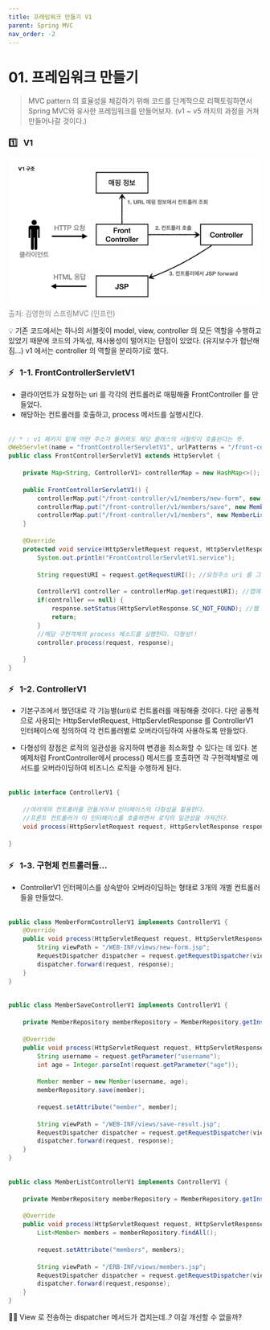 ```yaml
---
title: 프레임워크 만들기 V1
parent: Spring MVC
nav_order: -2
---
```


# 01. 프레임워크 만들기

> MVC pattern 의 효율성을 체감하기 위해 코드를 단계적으로 리팩토링하면서 Spring MVC와 유사한 프레임워크를 만들어보자. (v1 ~ v5 까지의 과정을 거쳐 만들어나갈 것이다.)

### 1️⃣ &nbsp; V1

<img src="/assets/images/pages/cs/mvc/01. V1 pattern.png">
<span style="color: #808080">출처: 김영한의 스프링MVC (인프런)</span>

💡 기존 코드에서는 하나의 서블릿이 model, view, controller 의 모든 역할을 수행하고 있었기 때문에 코드의 가독성, 재사용성이 떨어지는 단점이 있었다. (유지보수가 험난해짐...) v1 에서는 controller 의 역할을 분리하기로 했다.

### ⚡️ &nbsp; 1-1. FrontControllerServletV1

- 클라이언트가 요청하는 uri 를 각각의 컨트롤러로 매핑해줄 FrontController 를 만들었다.
- 해당하는 컨트롤러를 호출하고, process 메서드를 실행시킨다.

```java

// * : v1 패키지 밑에 어떤 주소가 들어와도 해당 클래스의 서블릿이 호출된다는 뜻.
@WebServlet(name = "frontControllerServletV1", urlPatterns = "/front-controller/v1/*")
public class FrontControllerServletV1 extends HttpServlet {

    private Map<String, ControllerV1> controllerMap = new HashMap<>();

    public FrontControllerServletV1() {
        controllerMap.put("/front-controller/v1/members/new-form", new MemberFormControllerV1());
        controllerMap.put("/front-controller/v1/members/save", new MemberSaveControllerV1());
        controllerMap.put("/front-controller/v1/members", new MemberListControllerV1());
    }

    @Override
    protected void service(HttpServletRequest request, HttpServletResponse response) throws ServletException, IOException {
        System.out.println("FrontControllerServletV1.service");

        String requestURI = request.getRequestURI(); //요청주소 uri 를 그대로 받아올 수 있다.

        ControllerV1 controller = controllerMap.get(requestURI); //맵에서 해당 uri 의 구현객체를 꺼내온다.
        if(controller == null) {
            response.setStatus(HttpServletResponse.SC_NOT_FOUND); //웹 상태코드를 404로 바꾸고 리턴.
            return;
        }
        //해당 구현객체의 process 메소드를 실행한다. 다형성!!
        controller.process(request, response);

    }
}

```

### ⚡️ &nbsp; 1-2. ControllerV1

- 기본구조에서 했던대로 각 기능별(uri)로 컨트롤러를 매핑해줄 것이다. 다만 공통적으로 사용되는 HttpServletRequest, HttpServletResponse 를 ControllerV1 인터페이스에 정의하여 각 컨트롤러별로 오버라이딩하여 사용하도록 만들었다.

- 다형성의 장점은 로직의 일관성을 유지하여 변경을 최소화할 수 있다는 데 있다. 본 예제처럼 FrontController에서 process() 메서드를 호출하면 각 구현객체별로 메서드를 오버라이딩하여 비즈니스 로직을 수행하게 된다.

```java

public interface ControllerV1 {

    //여러개의 컨트롤러를 만들거라서 인터페이스의 다형성을 활용한다.
    //프론트 컨트롤러가 이 인터페이스를 호출하면서 로직의 일관성을 가져간다.
    void process(HttpServletRequest request, HttpServletResponse response) throws ServletException, IOException;

}
```

### ⚡️ &nbsp; 1-3. 구현체 컨트롤러들...

- ControllerV1 인터페이스를 상속받아 오버라이딩하는 형태로 3개의 개별 컨트롤러들을 만들었다.

```java

public class MemberFormControllerV1 implements ControllerV1 {
    @Override
    public void process(HttpServletRequest request, HttpServletResponse response) throws ServletException, IOException {
        String viewPath = "/WEB-INF/views/new-form.jsp";
        RequestDispatcher dispatcher = request.getRequestDispatcher(viewPath);
        dispatcher.forward(request, response);
    }
}
```

```java

public class MemberSaveControllerV1 implements ControllerV1 {

    private MemberRepository memberRepository = MemberRepository.getInstance();

    @Override
    public void process(HttpServletRequest request, HttpServletResponse response) throws ServletException, IOException {
        String username = request.getParameter("username");
        int age = Integer.parseInt(request.getParameter("age"));

        Member member = new Member(username, age);
        memberRepository.save(member);

        request.setAttribute("member", member);

        String viewPath = "/WEB-INF/views/save-result.jsp";
        RequestDispatcher dispatcher = request.getRequestDispatcher(viewPath);
        dispatcher.forward(request, response);
    }
}
```

```java

public class MemberListControllerV1 implements ControllerV1 {

    private MemberRepository memberRepository = MemberRepository.getInstance();

    @Override
    public void process(HttpServletRequest request, HttpServletResponse response) throws ServletException, IOException {
        List<Member> members = memberRepository.findAll();

        request.setAttribute("members", members);

        String viewPath = "/ERB-INF/views/members.jsp";
        RequestDispatcher dispatcher = request.getRequestDispatcher(viewPath);
        dispatcher.forward(request,response);
    }
}
```

🤔💭 View 로 전송하는 dispatcher 메서드가 겹치는데..? 이걸 개선할 수 없을까?
